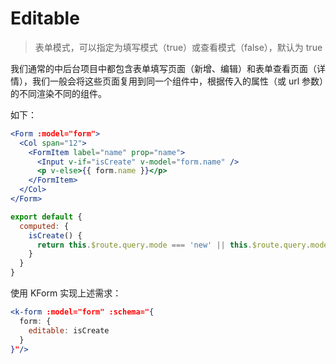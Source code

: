 # Editable

> 表单模式，可以指定为填写模式（true）或查看模式（false），默认为 true

我们通常的中后台项目中都包含表单填写页面（新增、编辑）和表单查看页面（详情），我们一般会将这些页面复用到同一个组件中，根据传入的属性（或 url 参数）的不同渲染不同的组件。

如下：

```jsx
<Form :model="form">
  <Col span="12">
    <FormItem label="name" prop="name">
      <Input v-if="isCreate" v-model="form.name" />
      <p v-else>{{ form.name }}</p>
    </FormItem>
  </Col>
</Form>
```

```js
export default {
  computed: {
    isCreate() {
      return this.$route.query.mode === 'new' || this.$route.query.mode === 'edit' 
    }
  }
}
```

使用 KForm 实现上述需求：

```jsx
<k-form :model="form" :schema="{
  form: {
    editable: isCreate
  }
}"/>
```